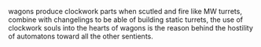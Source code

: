 wagons produce clockwork parts when scutled and fire like MW turrets, combine with changelings to be able of building static turrets, the use of clockwork souls into the hearts of wagons is the reason behind the hostility of automatons toward all the other sentients.